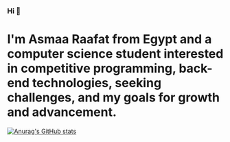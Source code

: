 ### Hi 👋

# I'm Asmaa Raafat from Egypt and a computer science student interested in competitive programming, back-end technologies, seeking challenges, and my goals for growth and advancement.

[![Anurag's GitHub stats](https://github-readme-stats.vercel.app/api?username=asmaaraafat27)](https://github.com/anuraghazra/github-readme-stats)

